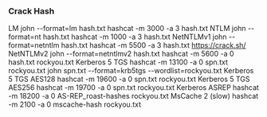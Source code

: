 ### Crack Hash


LM
	john --format=lm hash.txt
	hashcat -m 3000 -a 3 hash.txt
NTLM
	john --format=nt hash.txt
	hashcat -m 1000 -a 3 hash.txt
NetNTLMv1
	john --format=netntlm hash.txt
	hashcat -m 5500 -a 3 hash.txt
	https://crack.sh/
NetNTLMv2
	john --format=netntlmv2 hash.txt
	hashcat -m 5600 -a 0 hash.txt rockyou.txt
Kerberos 5 TGS
	hashcat -m 13100 -a 0 spn.txt rockyou.txt
	john spn.txt --format=krb5tgs --wordlist=rockyou.txt
Kerberos 5 TGS AES128
	hashcat -m 19600 -a 0 spn.txt rockyou.txt
Kerberos 5 TGS AES256
	hashcat -m 19700 -a 0 spn.txt rockyou.txt
Kerberos ASREP
	hashcat -m 18200 -a 0 AS-REP_roast-hashes rockyou.txt
MsCache 2 (slow)
	hashcat -m 2100 -a 0 mscache-hash rockyou.txt

